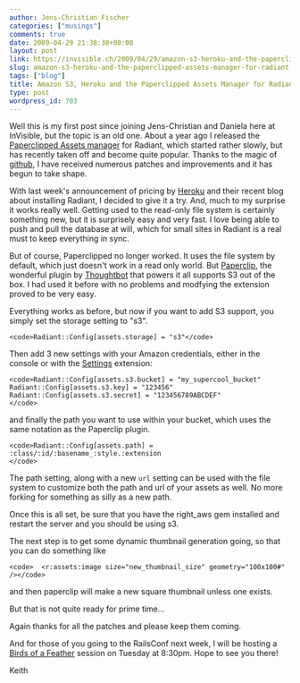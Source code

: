 ```yaml
---
author: Jens-Christian Fischer
categories: ["musings"]
comments: true
date: 2009-04-29 21:38:38+00:00
layout: post
link: https://invisible.ch/2009/04/29/amazon-s3-heroku-and-the-paperclipped-assets-manager-for-radiant/
slug: amazon-s3-heroku-and-the-paperclipped-assets-manager-for-radiant
tags: ["blog"]
title: Amazon S3, Heroku and the Paperclipped Assets Manager for Radiant
type: post
wordpress_id: 703
---
```


Well this is my first post since joining Jens-Christian and Daniela here at InVisible, but the topic is an old one. About a year ago I released the [Paperclipped Assets manager](https://github.com/kbingman/paperclipped/tree/master) for Radiant, which started rather slowly, but has recently taken off and become quite popular. Thanks to the magic of [github](https://github.com), I have received numerous patches and improvements and it has begun to take shape. 

With last week's announcement of pricing by [Heroku](https://heroku.com) and their recent blog about installing Radiant, I decided to give it a try. And, much to my surprise it works really well. Getting used to the read-only file system is certainly something new, but it is surprisely easy and very fast. I love being able to push and pull the database at will, which for small sites in Radiant is a real must to keep everything in sync. 

But of course, Paperclipped no longer worked. It uses the file system by default, which just doesn't work in a read only world. But [Paperclip](https://github.com/thoughtbot/paperclip/tree/master), the wonderful plugin by [Thoughtbot](https://thoughtbot.com/) that powers it all supports S3 out of the box. I had used it before with no problems and modfying the extension proved to be very easy. 

Everything works as before, but now if you want to add S3 support, you simply set the storage setting to "s3". 


    
    <code>Radiant::Config[assets.storage] = "s3"</code>


 
Then add 3 new settings with your Amazon credentials, either in the console or with the [Settings](https://github.com/Squeegy/radiant-settings/tree/master) extension:


    
    <code>Radiant::Config[assets.s3.bucket] = "my_supercool_bucket"
    Radiant::Config[assets.s3.key] = "123456"
    Radiant::Config[assets.s3.secret] = "123456789ABCDEF"
    </code>



and finally the path you want to use within your bucket, which uses the same notation as the Paperclip plugin.


    
    <code>Radiant::Config[assets.path] = :class/:id/:basename_:style.:extension 
    </code>



The path setting, along with a new `url` setting can be used with the file system to customize both the path and url of your assets as well. No more forking for something as silly as a new path. 

Once this is all set, be sure that you have the right_aws gem installed and restart the server and you should be using s3. 

The next step is to get some dynamic thumbnail generation going, so that you can do something like


    
    <code>  <r:assets:image size="new_thumbnail_size" geometry="100x100#" /></code>


  
and then paperclip will make a new square thumbnail unless one exists.

But that is not quite ready for prime time...

Again thanks for all the patches and please keep them coming. 

And for those of you going to the RailsConf next week, I will be hosting a [Birds of a Feather](https://en.oreilly.com/rails2009/public/schedule/detail/9204) session on Tuesday at 8:30pm. Hope to see you there!

Keith

